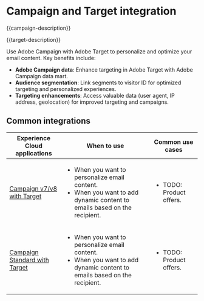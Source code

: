 ---
---

# Campaign and Target integration

{{campaign-description}}

{{target-description}}

Use Adobe Campaign with Adobe Target to personalize and optimize your email content. Key benefits include:

+ **Adobe Campaign data**: Enhance targeting in Adobe Target with Adobe Campaign data mart.
+ **Audience segmentation**: Link segments to visitor ID for optimized targeting and personalized experiences.
+ **Targeting enhancements**: Access valuable data (user agent, IP address, geolocation) for improved targeting and campaigns.

## Common integrations

<table>
    <thead>
        <tr>
            <th>Experience Cloud applications</th>
            <th>When to use</th>
            <th>Common use cases</th>
        </tr>
    </thead>
    <tbody>
        <tr>
            <td><a href="https://experienceleague.adobe.com/docs/campaign-classic-learn/tutorials/integrating/target-integration.html" target="_blank" rel="noreferrer">Campaign v7/v8 with Target</a></td>
            <td>
                <ul>
                    <li>When you want to personalize email content.</li>
                    <li>When you want to add dynamic content to emails based on the recipient.</li>
                </ul>
            </td>
            <td>
              <ul>
                <li>TODO: Product offers.</li>
              </ul>
            </td>
        </tr>     
        <tr>
            <td><a href="https://experienceleague.adobe.com/docs/target/using/integrate/campaign-and-target.html" target="_blank" rel="noreferrer">Campaign Standard with Target</a></td>
            <td>
                <ul>
                    <li>When you want to personalize email content.</li>
                    <li>When you want to add dynamic content to emails based on the recipient.</li>
                </ul>
            </td>
            <td>
              <ul>
                <li>TODO: Product offers.</li>
              </ul>
            </td>
        </tr>                  
    </tbody>          
</table>

